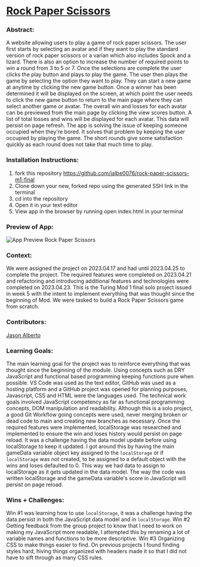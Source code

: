 # [Rock Paper Scissors](https://jalbe0076.github.io/rock-paper-scissors-m1-final/)  

### Abstract:
[//]: <> (Briefly describe what you built and its features. What problem is the app solving? How does this application solve that problem?)
A website allowing users to play a game of rock paper scissors. The user first starts by selecting an avatar and if they want to play the standard version of rock paper scissors or a varian which also includes Spock and a lizard. There is also an option to increase the number of required points to win a round from 3 to 5 or 7. Once the selections are complete the user clicks the play button and plays to play the game. The user then plays the game by selecting the option they want to play. They can start a new game at anytime by clicking the new game button. Once a winner has been determined it will be displayed on the screen, at which point the user needs to click the new game button to return to the main page where they can select another game or avatar. The overall win and losses for each avatar can be previewed from the main page by clicking the view scores button. A list of total losses and wins will be displayed for each avatar. This data will persist on page refresh. The app is solving the issue of keeping someone occupied when they're bored. It solves that problem by keeping the user occupied by playing the game. The short rounds give some satisfaction quickly as each round does not take that much time to play. 

### Installation Instructions:
[//]: <> (What steps does a person have to take to get your app cloned down and running?)
1. fork this repository https://github.com/jalbe0076/rock-paper-scissors-m1-final
2. Clone down your new, forked repo using the generated SSH link in the terminal
3. cd into the repository
4. Open it in your text editor
5. View app in the browser by running open index.html in your terminal

### Preview of App:
[//]: <> (Provide ONE gif or screenshot of your application - choose the "coolest" piece of functionality to show off.)

![App Preview Rock Paper Scissors](./assets/RPS-preview.gif)


### Context:
[//]: <> (Give some context for the project here. How long did you have to work on it? How far into the Turing program are you?)

We were assigned the project on 2023.04.17 and had until 2023.04.25 to complete the project. The required features were completed on 2023.04.21 and refactoring and introducing additional features and technologies were completed on 2023.04.23. This is the Turing Mod 1 final solo project issued in week 5 with the intent to implement everything that was thought since the beginning of Mod. We were tasked to build a Rock Paper Scissors game from scratch. 

### Contributors:
[//]: <> (Who worked on this application? Link to their GitHubs.)

[Jason Alberto](https://github.com/jalbe0076)

### Learning Goals:
[//]: <> (What were the learning goals of this project? What tech did you work with?)

The main learning goal for the project was to reinforce everything that was thought since the beginning of the module. Using concepts such as DRY JavaScript and functional based programming keeping functions pure when possible. VS Code was used as the text editor, GitHub was used as a hosting platform and a GitHub project was opened for planning purposes, Javascript, CSS and HTML were the languages used. The technical work goals involved JavaScript competency as far as functional programming concepts, DOM manipulation and readability. Although this is a solo project, a good Git Workflow going concepts were used, never merging broken or dead code to main and creating new branches as necessary. Once the required features were implemented, localStorage was researched and implemented to ensure the win and loses history would persist on page reload. It was a challenge having the data model update before using localStorage to keep it updated. I got around this by having the main gameData variable object key assigned to the `localStorage` or if `localStorage` was not created, to be assigned to a default object with the wins and loses defaulted to 0. This way we had data to assign to localStorage as it gets updated in the data model. The way the code was written localStorage and the gameData variable's score in JavaScript will persist on page reload.

### Wins + Challenges:
[//]: <> (What are 2-3 wins you have from this project? What were some challenges you faced - and how did you get over them?)
Win #1 was learning how to use `localStorage`, it was a challenge having the data persist in both the JavaScript data model and in `localStorage`. 
Win #2 Getting feedback from the group project to know that I need to work on making my JavaScript more readable, I attempted this by renaming a lot of variable names and functions to be more descriptive. 
Win #3 Organizing CSS to make things easier to find. On previous projects I found finding styles hard, hiving things organized with headers made it so that I did not have to sift through as many CSS rules. 
